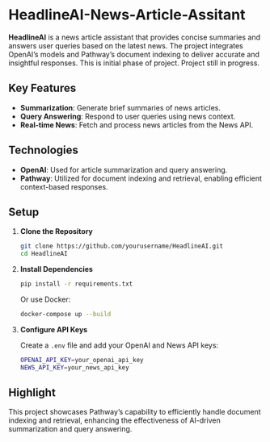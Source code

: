 # HeadlineAI-News-Article-Assitant

**HeadlineAI** is a news article assistant that provides concise summaries and answers user queries based on the latest news. The project integrates OpenAI’s models and Pathway’s document indexing to deliver accurate and insightful responses. This is initial phase of project. Project still in progress.

## Key Features

- **Summarization**: Generate brief summaries of news articles.
- **Query Answering**: Respond to user queries using news context.
- **Real-time News**: Fetch and process news articles from the News API.

## Technologies

- **OpenAI**: Used for article summarization and query answering.
- **Pathway**: Utilized for document indexing and retrieval, enabling efficient context-based responses.

## Setup

1. **Clone the Repository**

   ```bash
   git clone https://github.com/yourusername/HeadlineAI.git
   cd HeadlineAI
   ```

2. **Install Dependencies**

   ```bash
   pip install -r requirements.txt
   ```

   Or use Docker:

   ```bash
   docker-compose up --build
   ```

3. **Configure API Keys**

   Create a `.env` file and add your OpenAI and News API keys:

   ```bash
   OPENAI_API_KEY=your_openai_api_key
   NEWS_API_KEY=your_news_api_key
   ```

## Highlight

This project showcases Pathway’s capability to efficiently handle document indexing and retrieval, enhancing the effectiveness of AI-driven summarization and query answering.
